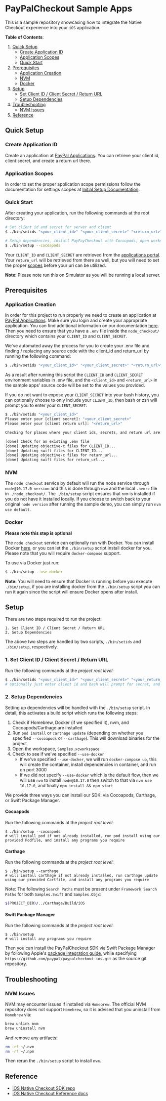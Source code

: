# PayPalCheckout Sample Apps

This is a sample repository showcasing how to integrate the Native Checkout experience into your `iOS` application.

**Table of Contents**:
<!-- TOC -->  
1. [Quick Setup](#quick-setup)
    - [Create Application ID](#create-application-id)
    - [Application Scopes](#application-scopes)
    - [Quick Start](#quick-start)
2. [Prerequisites](#prerequisites)
    - [Application Creation](#application-creation)
    - [NVM](#nvm)
    - [Docker](#docker)
3. [Setup](#setup)
    - [Set Client ID / Client Secret / Return URL](#1-set-client-id--client-secret--return-url)
    - [Setup Dependencies](#2-setup-dependencies)
4. [Troubleshooting](#troubleshooting)
    - [NVM Issues](#nvm-issues)
5. [Reference](#reference)
<!-- /TOC -->

## Quick Setup

### Create Application ID

Create an application at [PayPal Applications](https://developer.paypal.com/developer/applications/). You can retrieve your client id, client secret, and create a return url there.

### Application Scopes

In order to set the proper application scope permissions follow the documentation for settings scopes at [Initial Setup Documentation](https://developer.paypal.com/docs/business/native-checkout/ios/#know-before-you-code).

### Quick Start

After creating your application, run the following commands at the root directory:

```bash
# Set client id and secret for server and client
$ ./bin/setids "<your_client_id>" "<your_client_secret>" "<return_url>"

# Setup dependencies, install PayPayCheckout with Cocoapods, open workspace, and start server
$ ./bin/setup --cocoapods
```

Your `CLIENT_ID` and `CLIENT_SECRET` are retrieved from the [applications portal](https://developer.paypal.com/developer/applications/). Your `return_url` will be retrieved from there as well, but you will need to set the proper [scopes](#application-scopes) before your uri can be utilized.

**Note**: Please note run this on Simulator as you will be running a local server.

## Prerequisites

### Application Creation

In order for this project to run properly we need to create an application at [PayPal Applications](https://developer.paypal.com/developer/applications/). Make sure you login and create your appropriate application. You can find additional information on our documentation [here](https://developer.paypal.com/docs/business/native-checkout/ios/#know-before-you-code). Then you need to ensure that you have a `.env` file inside the `node_checkout/` directory which contains your `CLIENT_ID` and `CLIENT_SECRET`.

We've automated away the process for you to create your .env file and finding / replacing any source code with the client_id and return_url by running the following command:

```bash
$ ./bin/setids "<your_client_id>" "<your_client_secret>" "<return_url>"
```

As a result after running this script the `CLIENT_ID` and `CLIENT_SECRET` environment variables in .env file, and the `<client_id>` and `<return_url>` in the sample apps' source code will be set to the values you provided.

If you do not want to expose your `CLIENT_SECRET` into your bash history, you can optionally choose to only include your `CLIENT_ID`, then bash or zsh will prompt you to enter your `CLIENT_SECRET`:

```bash
$ ./bin/setids "<your_client_id>"
Please enter your [client secret]: "<your_client_secret>"
Please enter your [client return url]: "<return_url>"

Checking for places where your client ids, secrets, and return url are used

[done] Check for an existing .env file
[done] Updating objective-c files for CLIENT_ID...
[done] Updating swift files for CLIENT_ID...
[done] Updating objective-c files for return_url...
[done] Updating swift files for return_url...
```

### NVM

The `node checkout` service by default will run the node service through `node@10.17.0 version` and this is done through `nvm` and the local `.nvmrc` file in `./node_checkout/`. The `./bin/setup` script ensures that `nvm` is installed if you do not have it installed locally. If you choose to switch back to your original `node version` after running the sample demo, you can simply run `nvm use default`.

### Docker

**Please note this step is optional**

The `node checkout` service can optionally run with Docker. You can install Docker [here](https://docs.docker.com/docker-for-mac/install/), or you can let the `./bin/setup` script install docker for you. Please note that you will require `docker-compose` support. 

To use via Docker just run:

```bash
$ ./bin/setup --use-docker
```

**Note:** You will need to ensure that Docker is running before you execute `./bin/setup`, if you are installing docker from the `./bin/setup` script you can run it again since the script will ensure Docker opens after install.

## Setup

There are two steps required to run the project:

```text
1. Set Client ID / Client Secret / Return URL
2. Setup Dependencies
```

The above two steps are handled by two scripts, `./bin/setids` and `./bin/setup`, respectively.

### 1. Set Client ID / Client Secret / Return URL
Run the following commands at the _project root level_:
```bash
$ ./bin/setids "<your_client_id>" "<your_client_secret>" "<your_return_url>"
# optionally just enter client id and bash will prompt for secret, and return url 
```

### 2. Setup Dependencies

Setting up dependencies will be handled with the `./bin/setup` script. In detail, this activates a build script which runs the following steps:

1. Check if Homebrew, Docker (if we specified it), nvm, and Cocoapods/Carthage are installed
2. Run `pod install` or `carthage update` (depending on whether you specified `--cocoapods` or `--carthage`). This will download binaries for the project
3. Open the workspace, `Samples.xcworkspace`
4. Check to see if we've specified `--use-docker`
    - If we've specified `--use-docker`, we will run `docker-compose up`, this will create the container, install dependencies in container, and run on port 3000
    - If we did not specify `--use-docker` which is the default flow, then we will use `nvm` to install `node@10.17.0` then switch to that via `nvm use 10.17.0`, and finally `npm install && npm start`


We provide three ways you can install our SDK: via Cocoapods, Carthage, or Swift Package Manager.

#### Cocoapods
Run the following commands at the _project root level_:
```
$ ./bin/setup --cocoapods
# will install pod if not already installed, run pod install using our provided Podfile, and install any programs you require
```

#### Carthage
Run the following commands at the _project root level_:
```
$ ./bin/setup --carthage
# will install carthage if not already installed, run carthage update using our provided Cartfile, and install any programs you require
```
Note: The following `Search Paths` must be present under `Framework Search Paths` for both `Samples.Swift` and `Samples.Objc`:

```bash
$(PROJECT_DIR)/../Carthage/Build/iOS
```

#### Swift Package Manager
Run the following commands at the _project root level_:
```
$ ./bin/setup
# will install any programs you require
```

Then you can install the PayPalCheckout SDK via Swift Package Manager by following Apple's [package integration guide](https://developer.apple.com/documentation/xcode/adding_package_dependencies_to_your_app), while specifying `https://github.com/paypal/paypalcheckout-ios.git` as the source git repository.

## Troubleshooting

### NVM Issues

NVM may encounter issues if installed via `Homebrew`. The official NVM repository does not support `Homebrew`, so it is advised that you uninstall from `Homebrew` via:

```bash
brew unlink nvm
brew uninstall nvm
```

And remove any artifacts:

```bash
rm -rf ~/.nvm
rm -rf ~/.npm  
```

Then rerun the `./bin/setup` script to install `nvm`.

## Reference
- [iOS Native Checkout SDK repo](https://github.com/paypal/paypalcheckout-ios)
- [iOS Native Checkout Reference docs](https://paypal.github.io/mobile-checkout-docs/ios/reference/)
